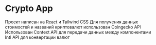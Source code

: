 # Crypto App

Проект написан на React и Tailwind CSS
Для получения данных стоимостей и названий криптовалют использован Coingecko API
Использован Context API для передачи данных между компонентами
Intl API для конвертации валют
